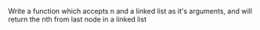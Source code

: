 Write a function which accepts n and a linked list as it's arguments, and will return the nth from last node in a linked list
